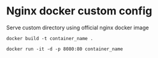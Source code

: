 # Nginx docker custom config

Serve custom directory using official nginx docker image

```
docker build -t container_name .

docker run -it -d -p 8080:80 container_name
```
